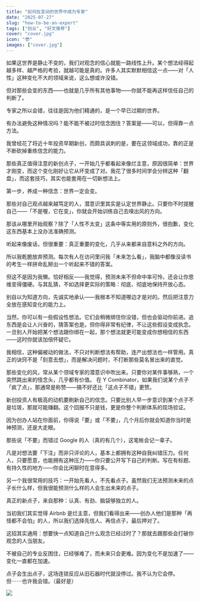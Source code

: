 ```yaml
---
title: "如何在变动的世界中成为专家"
date: "2025-07-27"
slug: "how-to-be-an-expert"
tags: ["创业", "好文推荐"]
cover: "cover.jpg"
icon: "😎"
images: ["cover.jpg"]
---
```

如果这世界是静止不变的，我们对观念的信心就能一路线性上升。某个想法经得起越多样、越严格的考验，就越可能是真的。许多人其实默默相信这一点——对「人性」这种变化不大的领域来说，这么想或许没错。



但对那些会变的东西——也就是几乎所有其他事物——你就不能再这样信任自己的判断了。



专家之所以会错，往往是因为他们精通的，是一个早已过期的世界。



有办法避免这种情况吗？能不能不被过时信念困住？答案是——可以，但得靠一点方法。



我曾经花了将近十年投资早期新创，而颇具讽刺的是，要在这领域成功，靠的正是不断砍掉重练信念的能力。



那些真正值得注意的新创点子，一开始几乎都看起来像烂主意，原因很简单：世界才刚变，而这个变化刚好让它从坏变成了对。我花了很多时间学会分辨这种「翻盘」，而这套技巧，其实也能套用在一切新想法上。



第一步，养成一种信念：世界一定会变。



那些对自己观点越来越笃定的人，潜意识里其实是认定世界静止。只要你不时提醒自己——「不是喔，它在变」，你就会开始训练自己去嗅出风的方向。



那该从哪里开始观察？除了「人性不太变」这条中等实用的原则外，很抱歉，变化这东西基本上没办法准确预测。



听起来像废话，但很重要：真正重要的变化，几乎从来都来自意料之外的方向。



所以我乾脆放弃预测。每次有人在访问里问我「未来怎么看」，我脑中都像没读书的考生一样拼命乱掰出一个听起来不错的答案。



但这不是因为我懒。恰好相反——我觉得，预测未来不但命中率可怜，还会让你思维变得僵硬。与其乱猜，不如选择更实际的策略：彻底、彻底地保持开放心态。



别自以为知道方向，先诚实地承认——我根本不知道哪边才是对的。然后把注意力全放在感知变化的能力上。



当然，你可以有一些假设性想法。它们会稍微绑住你没错，但也会驱动你前进。追东西是会让人兴奋的，猜答案也是。但你得非常有纪律，不让这些假设变成执念。
一旦别人开始把某个想法跟你绑在一起，那个想法就更可能变成你想相信的东西——这时你就该加倍怀疑它。



我相信，这种偏被动的做法，不只对判断想法有帮助，连产出想法也一样管用。真正的诀窍不是「刻意去想」，而是解决问题时，不打断那些莫名冒出来的直觉。



那些变化的风，常从某个领域专家的潜意识中吹出来。只要你对某件事够熟，一个突然跳出来的怪念头，几乎都有价值。
在 Y Combinator，如果我们说某个点子「疯了点」，那通常是称赞——搞不好还比「这点子不错」更赞。



新创投资人有极高的动机要刷新自己的信念。只要比别人早一步意识到某个点子不是垃圾，那就可能赚翻。这个回报不只是钱，更是你整个判断体系的现场验证。



因为创办人站在你面前，你得说「要」或「不要」，几个月后你就会知道你当时是神预测，还是大走眼。



那些说「不要」而错过 Google 的人（真的有几个），这笔帐会记一辈子。



凡是对想法要「下注」而非只评论的人，基本上都拥有这种自我纠错压力。任何人，只要愿意，也能拥有这种压力——你只要公开写下自己的判断。写在有标题、有持久性的地方——你会比闲聊时在意得多。



另一个我很常用的技巧：一开始先看人，不先看点子。虽然我们无法预测未来的点子长什么样，但我很能预测什么样的人会生出未来的点子。



真正的新点子，来自那种：认真、有劲、脑袋够独立的人。



当初我们其实觉得 Airbnb 是烂主意，但我们看得出来——创办人他们是那种「再怪都不会怕」的人，所以我们选择先信人、再信点子，最后押对了。



这招其实通用：想要快一点知道自己什么观念已经过时了？那就去跟那些会打破你观念的人当朋友。



不被自己的专业反困住，已经够难了，而未来只会更难。因为变化不是加速了——变化一直都在加速。



点子会生出点子，这场连锁反应从旧石器时代就没停过。我不认为它会停。
但⋯⋯也许我会错。（最好是）




![](https://prod-files-secure.s3.us-west-2.amazonaws.com/112d0858-5090-4d34-a606-b75eb8d65fd2/46476355-9cf3-4e99-9b7a-3531bc426380/1000202064.png?X-Amz-Algorithm=AWS4-HMAC-SHA256&X-Amz-Content-Sha256=UNSIGNED-PAYLOAD&X-Amz-Credential=ASIAZI2LB466YO3DMILO%2F20250729%2Fus-west-2%2Fs3%2Faws4_request&X-Amz-Date=20250729T051829Z&X-Amz-Expires=3600&X-Amz-Security-Token=IQoJb3JpZ2luX2VjEHQaCXVzLXdlc3QtMiJIMEYCIQCHTuUJetTUo0XIv3GEWA8jRcCjwOm8GQ5v3nbtHOmjowIhANys0k9n1YIbAIkIFoBlS9rGo3m8RUceEqEjtXX20opWKogECJ3%2F%2F%2F%2F%2F%2F%2F%2F%2F%2FwEQABoMNjM3NDIzMTgzODA1Igy2c9iZWQ9H03Y4Fw4q3AOva5WkLHWfVSVGAJZeWSAwYU04OtCbMZUpUEAFghhaOrBC4xJVorcuTIiDm6SBVU8ET17FgLDgDo1bR%2FDlS34yEtbfLfqQT9P%2FRRMidlejFqMjub%2FyzUil8PFz7UmC8jslKvKzZMEEXD1EXFXCc43QqBQtKdsVSYnh2JOz6sSBk%2BgEpj0%2FElbtc4W1IvM2NNU8%2BgLVXyLCgHx18rXYHD9NwHuwfR3cU5csQwb1I7AoGvxnf51lbzTHyChF2tiBx2ZqwulG7FxsOipdeDno7yau2%2BnFo%2FYU1B6uF0beiIg%2FKhqGo7PuDYG3YVKucofo%2FbGQW0JXacQgO%2BghLwFJwrfDorPGbEnuEMzdoXQk72z%2Frr%2F80vGZKa8P7CxDhnoe6c%2FdrBRVLwPkSDc9YMTphAC2%2Bd0PNIR4a4jgLDG%2F5N8SHFKno8eY1fRtY1aVe6AcG4zolXmovUTPqBw5l9VFo0k4pYeplm7JW%2FBniWDZZo7DQp8P0bX4wV71aIl1ZwzSkiOD7nf2IAwJVuDM9KUnY65zHsyqXja2t5wzqlW8XpXZ1SbOtTcRwNPqU65NqZ%2F%2FFnUjSVlzVqCBxLzJFpOHl2h53wZcWvNU8Fjj3gO5FT0L4Up%2FLOA9QZynZJYFJzDMlqHEBjqkATMJ8Ysihf1PUs55ODnPHAOYNouBoJQkStVdqQk%2FWPy%2BZac98y96nTqbUAnTw8dqI2VN6PbVukyzs05UPgVroTlgLo5j64lcRK33SwoGzL6mwRwFKUJ57R0WywX%2BIQjaVgFX7KjcjtONjxgIPYa7Xo56rG7KdkaOK35Lg64IYawEHwEBV9anvQeu7pRei%2FHYiz1o%2FenqoQ9pXhMH6qx8CbCvGl9K&X-Amz-Signature=1ff91681d20012f4df10219763a0ee961abeb0ae40a0433bda1c2c3520329bd0&X-Amz-SignedHeaders=host&x-amz-checksum-mode=ENABLED&x-id=GetObject)

